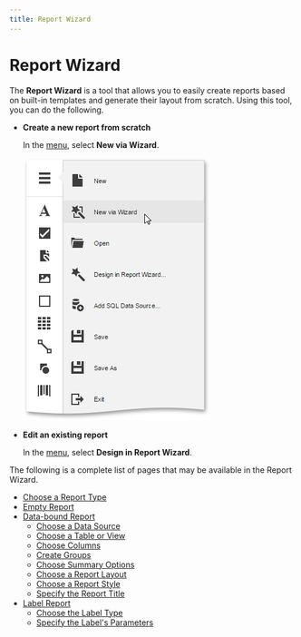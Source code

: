 ```yaml
---
title: Report Wizard
---
```

# Report Wizard
The **Report Wizard** is a tool that allows you to easily create reports based on built-in templates and generate their layout from scratch. Using this tool, you can do the following.
* **Create a new report from scratch**
	
	In the [menu](../interface-elements/menu.md), select **New via Wizard**.
	
	![web-report-designer-invoke-wizard](../../../images/img24939.png)
* **Edit an existing report**
	
	In the [menu](../interface-elements/menu.md), select **Design in Report Wizard**.

The following is a complete list of pages that may be available in the Report Wizard.
* [Choose a Report Type](report-wizard/choose-a-report-type.md)
* [Empty Report](report-wizard/empty-report.md)
* [Data-bound Report](report-wizard/data-bound-report.md)
	* [Choose a Data Source](report-wizard/data-bound-report/choose-a-data-source.md)
	* [Choose a Table or View](report-wizard/data-bound-report/choose-a-table-or-view.md)
	* [Choose Columns](report-wizard/data-bound-report/choose-columns.md)
	* [Create Groups](report-wizard/data-bound-report/create-groups.md)
	* [Choose Summary Options](report-wizard/data-bound-report/choose-summary-options.md)
	* [Choose a Report Layout](report-wizard/data-bound-report/choose-a-report-layout.md)
	* [Choose a Report Style](report-wizard/data-bound-report/choose-a-report-style.md)
	* [Specify the Report Title](report-wizard/data-bound-report/specify-the-report-title.md)
* [Label Report](report-wizard/label-report.md)
	* [Choose the Label Type](report-wizard/label-report/choose-the-label-type.md)
	* [Specify the Label's Parameters](report-wizard/label-report/specify-the-labels-parameters.md)